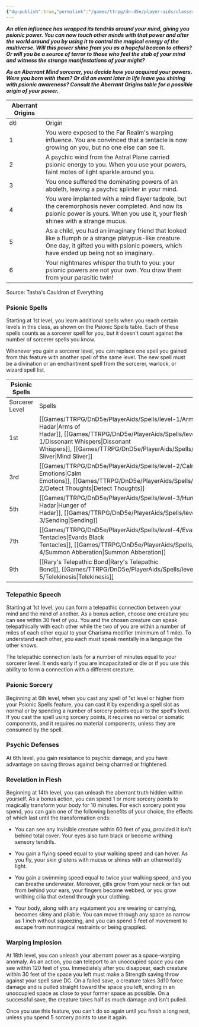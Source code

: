 ```yaml
---
{"dg-publish":true,"permalink":"/games/ttrpg/dn-d5e/player-aids/classes/class-specialisations/sorcererous-origin-abberant-mind/","tags":["TTRPG/DND/5e"]}
---
```



**_An alien influence has wrapped its tendrils around your mind, giving you psionic power. You can now touch other minds with that power and alter the world around you by using it to control the magical energy of the multiverse. Will this power shine from you as a hopeful beacon to others? Or will you be a source of terror to those who feel the stab of your mind and witness the strange manifestations of your might?_**

**_As an Aberrant Mind sorcerer, you decide how you acquired your powers. Were you born with them? Or did an event later in life leave you shining with psionic awareness? Consult the Aberrant Origins table for a possible origin of your power._**

|Aberrant Origins||
|---|---|
|d6|Origin|
|1|You were exposed to the Far Realm's warping influence. You are convinced that a tentacle is now growing on you, but no one else can see it.|
|2|A psychic wind from the Astral Plane carried psionic energy to you. When you use your powers, faint motes of light sparkle around you.|
|3|You once suffered the dominating powers of an aboleth, leaving a psychic splinter in your mind.|
|4|You were implanted with a mind flayer tadpole, but the ceremorphosis never completed. And now its psionic power is yours. When you use it, your flesh shines with a strange mucus.|
|5|As a child, you had an imaginary friend that looked like a flumph or a strange platypus-like creature. One day, it gifted you with psionic powers, which have ended up being not so imaginary.|
|6|Your nightmares whisper the truth to you: your psionic powers are not your own. You draw them from your parasitic twin!|

Source: Tasha's Cauldron of Everything

### Psionic Spells

Starting at 1st level, you learn additional spells when you reach certain levels in this class, as shown on the Psionic Spells table. Each of these spells counts as a sorcerer spell for you, but it doesn't count against the number of sorcerer spells you know.

Whenever you gain a sorcerer level, you can replace one spell you gained from this feature with another spell of the same level. The new spell must be a divination or an enchantment spell from the sorcerer, warlock, or wizard spell list.

|Psionic Spells|   |
|---|---|
|Sorcerer Level|Spells|
|1st|[[Games/TTRPG/DnD5e/PlayerAids/Spells/level-1/Arms of Hadar\|Arms of Hadar]], [[Games/TTRPG/DnD5e/PlayerAids/Spells/level-1/Dissonant Whispers\|Dissonant Whispers]], [[Games/TTRPG/DnD5e/PlayerAids/Spells/cantrips/Mind Sliver\|Mind Sliver]]|
|3rd|[[Games/TTRPG/DnD5e/PlayerAids/Spells/level-2/Calm Emotions\|Calm Emotions]], [[Games/TTRPG/DnD5e/PlayerAids/Spells/level-2/Detect Thoughts\|Detect Thoughts]]|
|5th|[[Games/TTRPG/DnD5e/PlayerAids/Spells/level-3/Hunger of Hadar\|Hunger of Hadar]], [[Games/TTRPG/DnD5e/PlayerAids/Spells/level-3/Sending\|Sending]]|
|7th|[[Games/TTRPG/DnD5e/PlayerAids/Spells/level-4/Evards Black Tentacles\|Evards Black Tentacles]], [[Games/TTRPG/DnD5e/PlayerAids/Spells/level-4/Summon Abberation\|Summon Abberation]]|
|9th|[[Rary's Telepathic Bond\|Rary's Telepathic Bond]], [[Games/TTRPG/DnD5e/PlayerAids/Spells/level-5/Telekinesis\|Telekinesis]]|

### Telepathic Speech

Starting at 1st level, you can form a telepathic connection between your mind and the mind of another. As a bonus action, choose one creature you can see within 30 feet of you. You and the chosen creature can speak telepathically with each other while the two of you are within a number of miles of each other equal to your Charisma modifier (minimum of 1 mile). To understand each other, you each must speak mentally in a language the other knows.

The telepathic connection lasts for a number of minutes equal to your sorcerer level. It ends early if you are incapacitated or die or if you use this ability to form a connection with a different creature.

### Psionic Sorcery

Beginning at 6th level, when you cast any spell of 1st level or higher from your Psionic Spells feature, you can cast it by expending a spell slot as normal or by spending a number of sorcery points equal to the spell's level. If you cast the spell using sorcery points, it requires no verbal or somatic components, and it requires no material components, unless they are consumed by the spell.

### Psychic Defenses

At 6th level, you gain resistance to psychic damage, and you have advantage on saving throws against being charmed or frightened.

### Revelation in Flesh

Beginning at 14th level, you can unleash the aberrant truth hidden within yourself. As a bonus action, you can spend 1 or more sorcery points to magically transform your body for 10 minutes. For each sorcery point you spend, you can gain one of the following benefits of your choice, the effects of which last until the transformation ends:

- You can see any invisible creature within 60 feet of you, provided it isn't behind total cover. Your eyes also turn black or become writhing sensory tendrils.

- You gain a flying speed equal to your walking speed and can hover. As you fly, your skin glistens with mucus or shines with an otherworldly light.

- You gain a swimming speed equal to twice your walking speed, and you can breathe underwater. Moreover, gills grow from your neck or fan out from behind your ears, your fingers become webbed, or you grow writhing cilia that extend through your clothing.

- Your body, along with any equipment you are wearing or carrying, becomes slimy and pliable. You can move through any space as narrow as 1 inch without squeezing, and you can spend 5 feet of movement to escape from nonmagical restraints or being grappled.

### Warping Implosion

At 18th level, you can unleash your aberrant power as a space-warping anomaly. As an action, you can teleport to an unoccupied space you can see within 120 feet of you. Immediately after you disappear, each creature within 30 feet of the space you left must make a Strength saving throw against your spell save DC. On a failed save, a creature takes 3d10 force damage and is pulled straight toward the space you left, ending in an unoccupied space as close to your former space as possible. On a successful save, the creature takes half as much damage and isn't pulled.

Once you use this feature, you can't do so again until you finish a long rest, unless you spend 5 sorcery points to use it again.